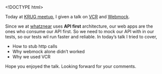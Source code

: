 &lt;!DOCTYPE html&gt;

Today at [KRUG meetup](http://krug.github.io/posts/sep-2014-kochi-meetup/), I given a talk on [VCR](https://github.com/vcr/vcr) and [Webmock](https://github.com/bblimke/webmock).

Since we at [whatznear](http://whatznear.com/) uses **API first** architecture, our web apps are the ones who consume our API first. So we need to mock our API with in our tests, so our tests wil run faster and reliable. In today’s talk I tried to cover,

-   How to stub http calls
-   Why webmock alone didn’t worked
-   Why we used VCR

Hope you enjoyed the talk. Looking forward for your comments.
